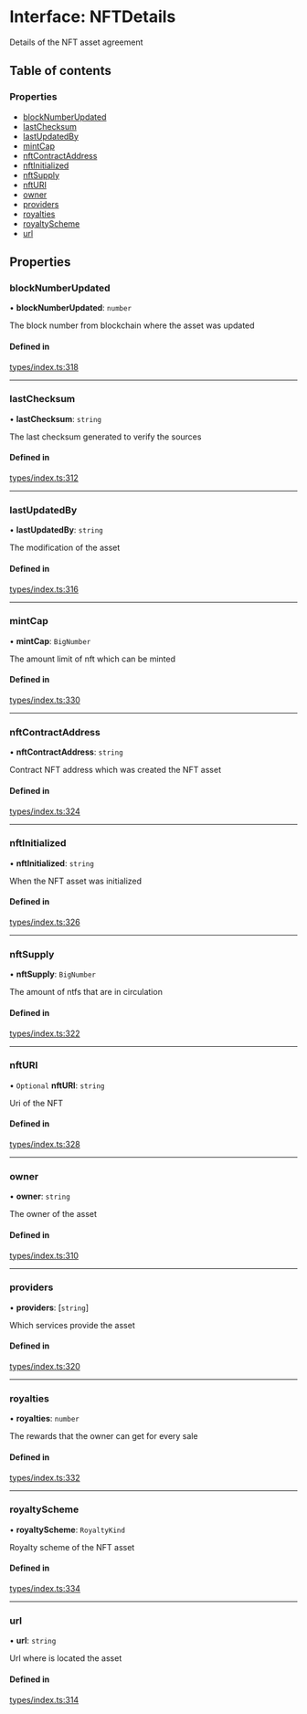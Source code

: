 # Interface: NFTDetails

Details of the NFT asset agreement

## Table of contents

### Properties

- [blockNumberUpdated](NFTDetails.md#blocknumberupdated)
- [lastChecksum](NFTDetails.md#lastchecksum)
- [lastUpdatedBy](NFTDetails.md#lastupdatedby)
- [mintCap](NFTDetails.md#mintcap)
- [nftContractAddress](NFTDetails.md#nftcontractaddress)
- [nftInitialized](NFTDetails.md#nftinitialized)
- [nftSupply](NFTDetails.md#nftsupply)
- [nftURI](NFTDetails.md#nfturi)
- [owner](NFTDetails.md#owner)
- [providers](NFTDetails.md#providers)
- [royalties](NFTDetails.md#royalties)
- [royaltyScheme](NFTDetails.md#royaltyscheme)
- [url](NFTDetails.md#url)

## Properties

### blockNumberUpdated

• **blockNumberUpdated**: `number`

The block number from blockchain where the asset was updated

#### Defined in

[types/index.ts:318](https://github.com/nevermined-io/react-components/blob/8680a5c/catalog/src/types/index.ts#L318)

___

### lastChecksum

• **lastChecksum**: `string`

The last checksum generated to verify the sources

#### Defined in

[types/index.ts:312](https://github.com/nevermined-io/react-components/blob/8680a5c/catalog/src/types/index.ts#L312)

___

### lastUpdatedBy

• **lastUpdatedBy**: `string`

The modification of the asset

#### Defined in

[types/index.ts:316](https://github.com/nevermined-io/react-components/blob/8680a5c/catalog/src/types/index.ts#L316)

___

### mintCap

• **mintCap**: `BigNumber`

The amount limit of nft which can be minted

#### Defined in

[types/index.ts:330](https://github.com/nevermined-io/react-components/blob/8680a5c/catalog/src/types/index.ts#L330)

___

### nftContractAddress

• **nftContractAddress**: `string`

Contract NFT address which was created the NFT asset

#### Defined in

[types/index.ts:324](https://github.com/nevermined-io/react-components/blob/8680a5c/catalog/src/types/index.ts#L324)

___

### nftInitialized

• **nftInitialized**: `string`

When the NFT asset was initialized

#### Defined in

[types/index.ts:326](https://github.com/nevermined-io/react-components/blob/8680a5c/catalog/src/types/index.ts#L326)

___

### nftSupply

• **nftSupply**: `BigNumber`

The amount of ntfs that are in circulation

#### Defined in

[types/index.ts:322](https://github.com/nevermined-io/react-components/blob/8680a5c/catalog/src/types/index.ts#L322)

___

### nftURI

• `Optional` **nftURI**: `string`

Uri of the NFT

#### Defined in

[types/index.ts:328](https://github.com/nevermined-io/react-components/blob/8680a5c/catalog/src/types/index.ts#L328)

___

### owner

• **owner**: `string`

The owner of the asset

#### Defined in

[types/index.ts:310](https://github.com/nevermined-io/react-components/blob/8680a5c/catalog/src/types/index.ts#L310)

___

### providers

• **providers**: [`string`]

Which services provide the asset

#### Defined in

[types/index.ts:320](https://github.com/nevermined-io/react-components/blob/8680a5c/catalog/src/types/index.ts#L320)

___

### royalties

• **royalties**: `number`

The rewards that the owner can get for every sale

#### Defined in

[types/index.ts:332](https://github.com/nevermined-io/react-components/blob/8680a5c/catalog/src/types/index.ts#L332)

___

### royaltyScheme

• **royaltyScheme**: `RoyaltyKind`

Royalty scheme of the NFT asset

#### Defined in

[types/index.ts:334](https://github.com/nevermined-io/react-components/blob/8680a5c/catalog/src/types/index.ts#L334)

___

### url

• **url**: `string`

Url where is located the asset

#### Defined in

[types/index.ts:314](https://github.com/nevermined-io/react-components/blob/8680a5c/catalog/src/types/index.ts#L314)
